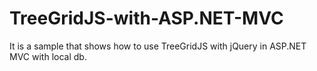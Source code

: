 # TreeGridJS-with-ASP.NET-MVC
It is a sample that shows how to use TreeGridJS with jQuery in ASP.NET MVC with local db.
